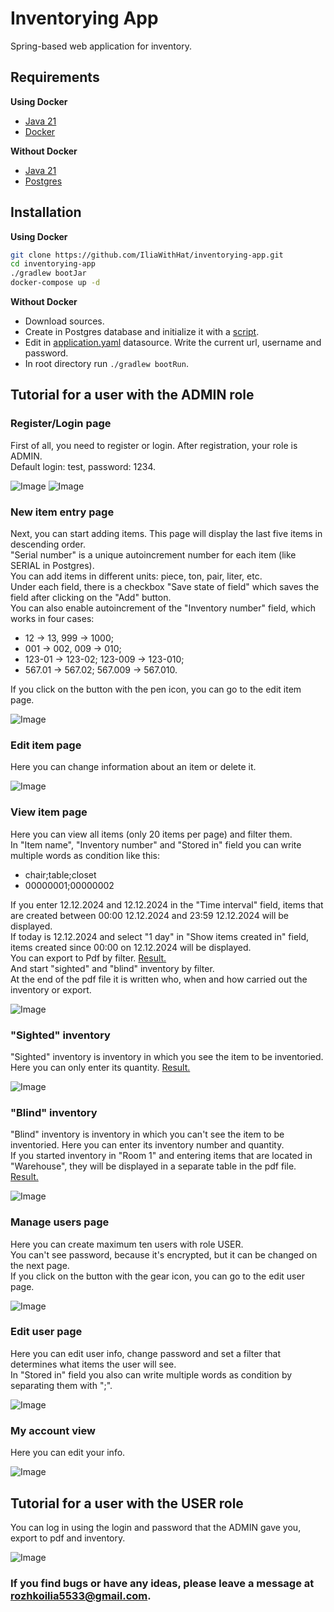 # Inventorying App

Spring-based web application for inventory.

## Requirements

**Using Docker**

- [Java 21](https://www.oracle.com/java/technologies/downloads)
- [Docker](https://www.docker.com/)

**Without Docker**

- [Java 21](https://www.oracle.com/java/technologies/downloads)
- [Postgres](https://www.postgresql.org/download/)

## Installation

**Using Docker**

```bash
git clone https://github.com/IliaWithHat/inventorying-app.git
cd inventorying-app
./gradlew bootJar
docker-compose up -d
```

**Without Docker**

- Download sources.
- Create in Postgres database and initialize it with a [script](src/main/resources/sql/init.sql).
- Edit in [application.yaml](src/main/resources/application.yaml) datasource. Write the current url, username and
  password.
- In root directory run `./gradlew bootRun`.

## Tutorial for a user with the ADMIN role

### Register/Login page

First of all, you need to register or login. After registration, your role is ADMIN.\
Default login: test, password: 1234.

![Image](assets/images/register.png)
![Image](assets/images/login.png)

### New item entry page

Next, you can start adding items. This page will display the last five items in descending order.\
"Serial number" is a unique autoincrement number for each item (like SERIAL in Postgres).\
You can add items in different units: piece, ton, pair, liter, etc.\
Under each field, there is a checkbox "Save state of field" which saves the field after clicking
on the "Add" button.\
You can also enable autoincrement of the "Inventory number" field, which works in four cases:

- 12 -> 13, 999 -> 1000;
- 001 -> 002, 009 -> 010;
- 123-01 -> 123-02; 123-009 -> 123-010;
- 567.01 -> 567.02; 567.009 -> 567.010.

If you click on the button with the pen icon, you can go to the edit item page.

![Image](assets/images/items.png)

### Edit item page

Here you can change information about an item or delete it.

![Image](assets/images/item.png)

### View item page

Here you can view all items (only 20 items per page) and filter them.\
In "Item name", "Inventory number" and "Stored in" field you can write multiple words as condition like this:

- chair;table;closet
- 00000001;00000002

If you enter 12.12.2024 and 12.12.2024 in the "Time interval" field, items that are created between 00:00 12.12.2024 and
23:59 12.12.2024 will be displayed.\
If today is 12.12.2024 and select "1 day" in "Show items created in" field, items created since 00:00 on 12.12.2024 will
be displayed.\
You can export to Pdf by filter. [Result.](assets/files/table.pdf)\
And start "sighted" and "blind" inventory by filter.\
At the end of the pdf file it is written who, when and how carried out the inventory or export.

![Image](assets/images/filter.png)

### "Sighted" inventory

"Sighted" inventory is inventory in which you see the item to be inventoried. Here you can only enter its quantity.
[Result.](assets/files/table(1).pdf)

![Image](assets/images/sighted%20inventory.png)

### "Blind" inventory

"Blind" inventory is inventory in which you can't see the item to be inventoried. Here you can enter its inventory
number and quantity.\
If you started inventory in "Room 1" and entering items that are located in "Warehouse", they will be displayed in a
separate table in the pdf file. [Result.](assets/files/table(2).pdf)

![Image](assets/images/blind%20inventory.png)

### Manage users page

Here you can create maximum ten users with role USER.\
You can't see password, because it's encrypted, but it can be changed on the next page.\
If you click on the button with the gear icon, you can go to the edit user page.

![Image](assets/images/users.png)

### Edit user page

Here you can edit user info, change password and set a filter that determines what items the user will see.\
In "Stored in" field you also can write multiple words as condition by separating them with ";".

![Image](assets/images/user.png)

### My account view

Here you can edit your info.

![Image](assets/images/admin.png)

## Tutorial for a user with the USER role

You can log in using the login and password that the ADMIN gave you, export to pdf 
and inventory.

![Image](assets/images/user%20view.png)

### If you find bugs or have any ideas, please leave a message at rozhkoilia5533@gmail.com.
